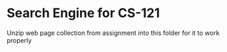 ﻿# Search Engine for CS-121

Unzip web page collection from assignment into this folder for it to work properly
